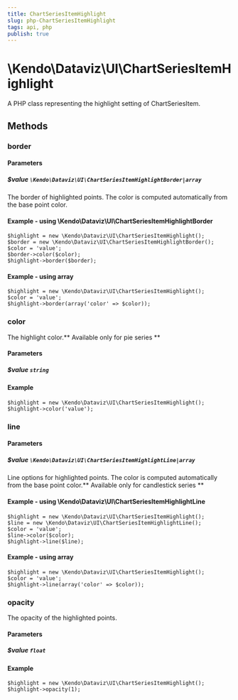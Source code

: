 ```yaml
---
title: ChartSeriesItemHighlight
slug: php-ChartSeriesItemHighlight
tags: api, php
publish: true
---
```


# \Kendo\Dataviz\UI\ChartSeriesItemHighlight

A PHP class representing the highlight setting of ChartSeriesItem.


## Methods

### border

#### Parameters

##### $value `\Kendo\Dataviz\UI\ChartSeriesItemHighlightBorder|array`

The border of highlighted points. The color is computed automatically from the base point color.


#### Example - using \Kendo\Dataviz\UI\ChartSeriesItemHighlightBorder

    $highlight = new \Kendo\Dataviz\UI\ChartSeriesItemHighlight();
    $border = new \Kendo\Dataviz\UI\ChartSeriesItemHighlightBorder();
    $color = 'value';
    $border->color($color);
    $highlight->border($border);

#### Example - using array

    $highlight = new \Kendo\Dataviz\UI\ChartSeriesItemHighlight();
    $color = 'value';
    $highlight->border(array('color' => $color));

### color
The highlight color.** Available only for pie series **
#### Parameters

##### $value `string`



#### Example 
    $highlight = new \Kendo\Dataviz\UI\ChartSeriesItemHighlight();
    $highlight->color('value');

### line

#### Parameters

##### $value `\Kendo\Dataviz\UI\ChartSeriesItemHighlightLine|array`

Line options for highlighted points. The color is computed automatically from the base point color.** Available only for candlestick series **


#### Example - using \Kendo\Dataviz\UI\ChartSeriesItemHighlightLine

    $highlight = new \Kendo\Dataviz\UI\ChartSeriesItemHighlight();
    $line = new \Kendo\Dataviz\UI\ChartSeriesItemHighlightLine();
    $color = 'value';
    $line->color($color);
    $highlight->line($line);

#### Example - using array

    $highlight = new \Kendo\Dataviz\UI\ChartSeriesItemHighlight();
    $color = 'value';
    $highlight->line(array('color' => $color));

### opacity
The opacity of the highlighted points.
#### Parameters

##### $value `float`



#### Example 
    $highlight = new \Kendo\Dataviz\UI\ChartSeriesItemHighlight();
    $highlight->opacity(1);

